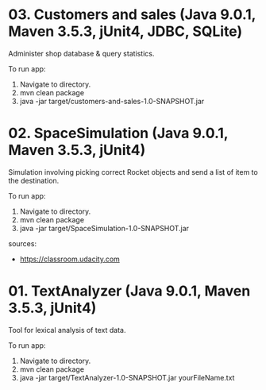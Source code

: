 # 03. Customers and sales (Java 9.0.1, Maven 3.5.3, jUnit4, JDBC, SQLite)

Administer shop database & query statistics.

To run app:

1. Navigate to directory.
2. mvn clean package
3. java -jar target/customers-and-sales-1.0-SNAPSHOT.jar

# 02. SpaceSimulation (Java 9.0.1, Maven 3.5.3, jUnit4)

Simulation involving picking correct Rocket objects and send a list of item to the destination.

To run app:

1. Navigate to directory.
2. mvn clean package
3. java -jar target/SpaceSimulation-1.0-SNAPSHOT.jar

sources:
- https://classroom.udacity.com


# 01. TextAnalyzer (Java 9.0.1, Maven 3.5.3, jUnit4)

Tool for lexical analysis of text data.

To run app:

1. Navigate to directory.
2. mvn clean package
3. java -jar target/TextAnalyzer-1.0-SNAPSHOT.jar yourFileName.txt






